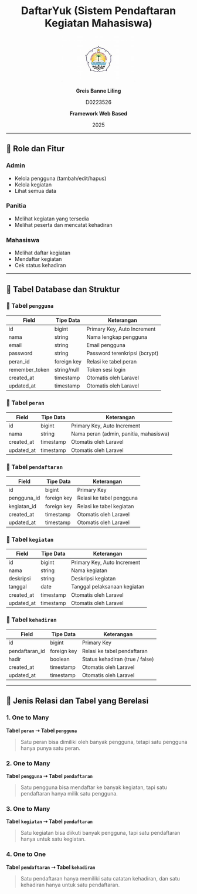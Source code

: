 <h1 align="center">DaftarYuk (Sistem Pendaftaran Kegiatan Mahasiswa)</h1>

<p align="center">
  <img src="Logo Unsulbar.jpg" width="200" alt="Logo Unsulbar">
</p>

<p align="center"><strong>Greis Banne Liling</strong></p>
<p align="center">D0223526</p>
<p align="center"><strong>Framework Web Based</strong></p>
<p align="center">2025</p>

---


## 🎯 Role dan Fitur

### Admin
- Kelola pengguna (tambah/edit/hapus)
- Kelola kegiatan
- Lihat semua data

### Panitia
- Melihat kegiatan yang tersedia
- Melihat peserta dan mencatat kehadiran

### Mahasiswa
- Melihat daftar kegiatan
- Mendaftar kegiatan
- Cek status kehadiran

---

## 🧩 Tabel Database dan Struktur

### 🔹 Tabel `pengguna`

| Field          | Tipe Data   | Keterangan                               |
|----------------|-------------|------------------------------------------|
| id             | bigint      | Primary Key, Auto Increment              |
| nama           | string      | Nama lengkap pengguna                    |
| email          | string      | Email pengguna                           |
| password       | string      | Password terenkripsi (bcrypt)           |
| peran_id       | foreign key | Relasi ke tabel peran                    |
| remember_token | string/null | Token sesi login                         |
| created_at     | timestamp   | Otomatis oleh Laravel                    |
| updated_at     | timestamp   | Otomatis oleh Laravel                    |

### 🔹 Tabel `peran`

| Field      | Tipe Data | Keterangan                           |
|------------|-----------|--------------------------------------|
| id         | bigint    | Primary Key, Auto Increment          |
| nama       | string    | Nama peran (admin, panitia, mahasiswa) |
| created_at | timestamp | Otomatis oleh Laravel                |
| updated_at | timestamp | Otomatis oleh Laravel                |

### 🔹 Tabel `pendaftaran`

| Field        | Tipe Data   | Keterangan                         |
|--------------|-------------|------------------------------------|
| id           | bigint      | Primary Key                        |
| pengguna_id  | foreign key | Relasi ke tabel pengguna           |
| kegiatan_id  | foreign key | Relasi ke tabel kegiatan           |
| created_at   | timestamp   | Otomatis oleh Laravel              |
| updated_at   | timestamp   | Otomatis oleh Laravel              |

### 🔹 Tabel `kegiatan`

| Field      | Tipe Data | Keterangan                         |
|------------|-----------|------------------------------------|
| id         | bigint    | Primary Key, Auto Increment        |
| nama       | string    | Nama kegiatan                      |
| deskripsi  | string    | Deskripsi kegiatan                 |
| tanggal    | date      | Tanggal pelaksanaan kegiatan      |
| created_at | timestamp | Otomatis oleh Laravel              |
| updated_at | timestamp | Otomatis oleh Laravel              |

### 🔹 Tabel `kehadiran`

| Field           | Tipe Data   | Keterangan                            |
|------------------|-------------|----------------------------------------|
| id               | bigint      | Primary Key                            |
| pendaftaran_id   | foreign key | Relasi ke tabel pendaftaran            |
| hadir            | boolean     | Status kehadiran (true / false)        |
| created_at       | timestamp   | Otomatis oleh Laravel                  |
| updated_at       | timestamp   | Otomatis oleh Laravel                  |

---

## 🔗 Jenis Relasi dan Tabel yang Berelasi

### 1. One to Many  
**Tabel `peran` ➝ Tabel `pengguna`**  
> Satu peran bisa dimiliki oleh banyak pengguna, tetapi satu pengguna hanya punya satu peran.

### 2. One to Many  
**Tabel `pengguna` ➝ Tabel `pendaftaran`**  
> Satu pengguna bisa mendaftar ke banyak kegiatan, tapi satu pendaftaran hanya milik satu pengguna.

### 3. One to Many  
**Tabel `kegiatan` ➝ Tabel `pendaftaran`**  
> Satu kegiatan bisa diikuti banyak pengguna, tapi satu pendaftaran hanya untuk satu kegiatan.

### 4. One to One  
**Tabel `pendaftaran` ➝ Tabel `kehadiran`**  
> Satu pendaftaran hanya memiliki satu catatan kehadiran, dan satu kehadiran hanya untuk satu pendaftaran.
